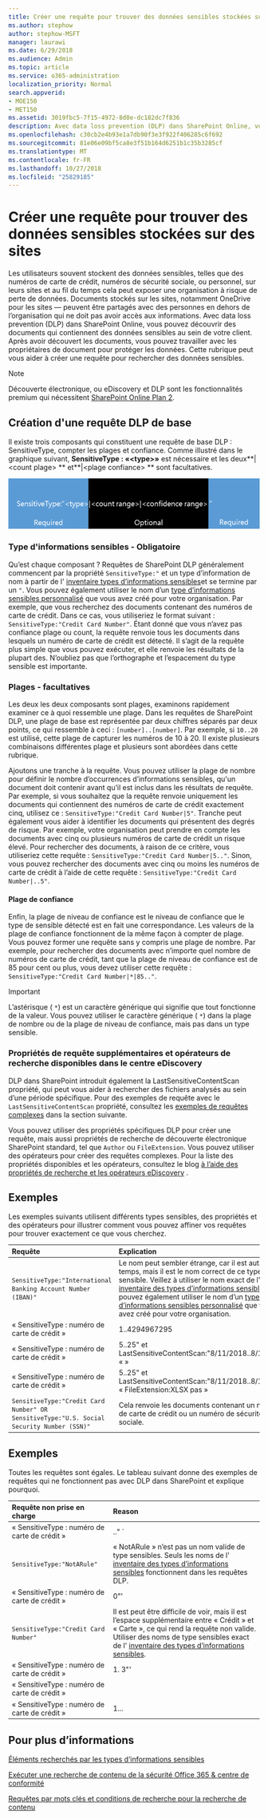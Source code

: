 ```yaml
---
title: Créer une requête pour trouver des données sensibles stockées sur des sites
ms.author: stephow
author: stephow-MSFT
manager: laurawi
ms.date: 6/29/2018
ms.audience: Admin
ms.topic: article
ms.service: o365-administration
localization_priority: Normal
search.appverid:
- MOE150
- MET150
ms.assetid: 3019fbc5-7f15-4972-8d0e-dc182dc7f836
description: Avec data loss prevention (DLP) dans SharePoint Online, vous pouvez découvrir des documents qui contiennent des données sensibles au sein de votre client. Après avoir découvert les documents, vous pouvez travailler avec les propriétaires de document pour protéger les données. Cette rubrique peut vous aider à créer une requête pour rechercher des données sensibles.
ms.openlocfilehash: c30cb2e4b93e1a7db90f3e3f922f406285c6f692
ms.sourcegitcommit: 81e06e09bf5ca8e3f51b164d6251b1c35b3285cf
ms.translationtype: MT
ms.contentlocale: fr-FR
ms.lasthandoff: 10/27/2018
ms.locfileid: "25829185"
---
```

# <a name="form-a-query-to-find-sensitive-data-stored-on-sites"></a>Créer une requête pour trouver des données sensibles stockées sur des sites

Les utilisateurs souvent stockent des données sensibles, telles que des numéros de carte de crédit, numéros de sécurité sociale, ou personnel, sur leurs sites et au fil du temps cela peut exposer une organisation à risque de perte de données. Documents stockés sur les sites, notamment OneDrive pour les sites — peuvent être partagés avec des personnes en dehors de l’organisation qui ne doit pas avoir accès aux informations. Avec data loss prevention (DLP) dans SharePoint Online, vous pouvez découvrir des documents qui contiennent des données sensibles au sein de votre client. Après avoir découvert les documents, vous pouvez travailler avec les propriétaires de document pour protéger les données. Cette rubrique peut vous aider à créer une requête pour rechercher des données sensibles.
  
> [!NOTE]
> Découverte électronique, ou eDiscovery et DLP sont les fonctionnalités premium qui nécessitent [SharePoint Online Plan 2](https://go.microsoft.com/fwlink/?LinkId=510080). 
  
## <a name="forming-a-basic-dlp-query"></a>Création d'une requête DLP de base

Il existe trois composants qui constituent une requête de base DLP : SensitiveType, compter les plages et confiance. Comme illustré dans le graphique suivant, **SensitiveType : «\<type\>»** est nécessaire et les deux**|\<count plage\> ** et**|\<plage confiance\> ** sont facultatives. 
  
![Exemple de requête divisée en obligatoire et facultative](media/DLP-query-example-text.png)
  
### <a name="sensitive-type---required"></a>Type d'informations sensibles - Obligatoire

Qu’est chaque composant ? Requêtes de SharePoint DLP généralement commencent par la propriété `SensitiveType:"` et un type d’information de nom à partir de l' [inventaire types d’informations sensibles](https://go.microsoft.com/fwlink/?LinkID=509999)et se termine par un `"`. Vous pouvez également utiliser le nom d’un [type d’informations sensibles personnalisé](create-a-custom-sensitive-information-type.md) que vous avez créé pour votre organisation. Par exemple, que vous recherchez des documents contenant des numéros de carte de crédit. Dans ce cas, vous utiliseriez le format suivant : `SensitiveType:"Credit Card Number"`. Étant donné que vous n’avez pas confiance plage ou count, la requête renvoie tous les documents dans lesquels un numéro de carte de crédit est détecté. Il s’agit de la requête plus simple que vous pouvez exécuter, et elle renvoie les résultats de la plupart des. N’oubliez pas que l’orthographe et l’espacement du type sensible est importante. 
  
### <a name="ranges---optional"></a>Plages - facultatives

Les deux les deux composants sont plages, examinons rapidement examiner ce à quoi ressemble une plage. Dans les requêtes de SharePoint DLP, une plage de base est représentée par deux chiffres séparés par deux points, ce qui ressemble à ceci : `[number]..[number]`. Par exemple, si `10..20` est utilisé, cette plage de capturer les numéros de 10 à 20. Il existe plusieurs combinaisons différentes plage et plusieurs sont abordées dans cette rubrique. 
  
Ajoutons une tranche à la requête. Vous pouvez utiliser la plage de nombre pour définir le nombre d’occurrences d’informations sensibles, qu'un document doit contenir avant qu’il est inclus dans les résultats de requête. Par exemple, si vous souhaitez que la requête renvoie uniquement les documents qui contiennent des numéros de carte de crédit exactement cinq, utilisez ce : `SensitiveType:"Credit Card Number|5"`. Tranche peut également vous aider à identifier les documents qui présentent des degrés de risque. Par exemple, votre organisation peut prendre en compte les documents avec cinq ou plusieurs numéros de carte de crédit un risque élevé. Pour rechercher des documents, à raison de ce critère, vous utiliseriez cette requête : `SensitiveType:"Credit Card Number|5.."`. Sinon, vous pouvez rechercher des documents avec cinq ou moins les numéros de carte de crédit à l’aide de cette requête : `SensitiveType:"Credit Card Number|..5"`. 
  
#### <a name="confidence-range"></a>Plage de confiance

Enfin, la plage de niveau de confiance est le niveau de confiance que le type de sensible détecté est en fait une correspondance. Les valeurs de la plage de confiance fonctionnent de la même façon à compter de plage. Vous pouvez former une requête sans y compris une plage de nombre. Par exemple, pour rechercher des documents avec n’importe quel nombre de numéros de carte de crédit, tant que la plage de niveau de confiance est de 85 pour cent ou plus, vous devez utiliser cette requête : `SensitiveType:"Credit Card Number|*|85.."`. 
  
> [!IMPORTANT]
> L’astérisque ( `*`) est un caractère générique qui signifie que tout fonctionne de la valeur. Vous pouvez utiliser le caractère générique ( `*`) dans la plage de nombre ou de la plage de niveau de confiance, mais pas dans un type sensible. 
  
### <a name="additional-query-properties-and-search-operators-available-in-the-ediscovery-center"></a>Propriétés de requête supplémentaires et opérateurs de recherche disponibles dans le centre eDiscovery

DLP dans SharePoint introduit également la LastSensitiveContentScan propriété, qui peut vous aider à rechercher des fichiers analysés au sein d’une période spécifique. Pour des exemples de requête avec le `LastSensitiveContentScan` propriété, consultez les [exemples de requêtes complexes](form-a-query-to-find-sensitive-data-stored-on-sites.md#BKMK_ExamplesOfComplexQueries) dans la section suivante. 
  
Vous pouvez utiliser des propriétés spécifiques DLP pour créer une requête, mais aussi propriétés de recherche de découverte électronique SharePoint standard, tel que `Author` ou `FileExtension`. Vous pouvez utiliser des opérateurs pour créer des requêtes complexes. Pour la liste des propriétés disponibles et les opérateurs, consultez le blog [à l’aide des propriétés de recherche et les opérateurs eDiscovery](https://go.microsoft.com/fwlink/?LinkId=510093) . 
  
## <a name="examples-of-complex-queries"></a>Exemples

Les exemples suivants utilisent différents types sensibles, des propriétés et des opérateurs pour illustrer comment vous pouvez affiner vos requêtes pour trouver exactement ce que vous cherchez.
  
|**Requête**|**Explication**|
|:-----|:-----|
| `SensitiveType:"International Banking Account Number (IBAN)"` <br/> |Le nom peut sembler étrange, car il est autant de temps, mais il est le nom correct de ce type sensible. Veillez à utiliser le nom exact de l' [inventaire des types d’informations sensibles](https://go.microsoft.com/fwlink/?LinkID=509999). Vous pouvez également utiliser le nom d’un [type d’informations sensibles personnalisé](create-a-custom-sensitive-information-type.md) que vous avez créé pour votre organisation.<br/> |
| « SensitiveType : numéro de carte de crédit »|1..4294967295|1..100"' <br/> |Cela renvoie les documents contenant au moins une correspondance au type sensible « Numéro de carte de crédit. » Les valeurs pour chaque plage sont les valeurs minimales et maximales respectifs. Un moyen plus simple pour écrire cette requête est `SensitiveType:"Credit Card Number"`, mais où est la fête qui ?<br/> |
| « SensitiveType : numéro de carte de crédit »| 5..25" et LastSensitiveContentScan:"8/11/2018..8/13/2018 « » <br/> |Il en résulte des documents avec des numéros de carte de crédit 5-25 qui ont été analysés à partir de 11 août 2018 par le biais du 13 août 2018.  <br/> |
| « SensitiveType : numéro de carte de crédit »| 5..25" et LastSensitiveContentScan:"8/11/2018..8/13/2018 « FileExtension:XLSX pas » <br/> |Il en résulte des documents avec des numéros de carte de crédit 5-25 qui ont été analysés à partir de 11 août 2018 par le biais du 13 août 2018. Les fichiers avec une extension XLSX ne sont pas inclus dans les résultats de requête.  `FileExtension` est une des nombreuses propriétés que vous pouvez inclure dans une requête. Pour plus d’informations, voir [utilisation des propriétés de recherche et les opérateurs eDiscovery](https://go.microsoft.com/fwlink/?LinkId=510093).<br/> |
| `SensitiveType:"Credit Card Number" OR SensitiveType:"U.S. Social Security Number (SSN)"` <br/> |Cela renvoie les documents contenant un numéro de carte de crédit ou un numéro de sécurité sociale.  <br/> |
   
## <a name="examples-of-queries-to-avoid"></a>Exemples

Toutes les requêtes sont égales. Le tableau suivant donne des exemples de requêtes qui ne fonctionnent pas avec DLP dans SharePoint et explique pourquoi.
  
|**Requête non prise en charge**|**Reason**|
|:-----|:-----|
| « SensitiveType : numéro de carte de crédit »|.." ` <br/> |Vous devez ajouter au moins un nombre.  <br/> |
| `SensitiveType:"NotARule"` <br/> |« NotARule » n’est pas un nom valide de type sensibles. Seuls les noms de l' [inventaire des types d’informations sensibles](https://go.microsoft.com/fwlink/?LinkID=509999) fonctionnent dans les requêtes DLP.<br/> |
| « SensitiveType : numéro de carte de crédit »|0"' <br/> |Zéro n’est pas valide en tant que la valeur minimale ou la valeur maximale d’une plage.  <br/> |
| `SensitiveType:"Credit Card Number"` <br/> |Il est peut être difficile de voir, mais il est l’espace supplémentaire entre « Crédit » et « Carte », ce qui rend la requête non valide. Utiliser des noms de type sensibles exact de l' [inventaire des types d’informations sensibles](https://go.microsoft.com/fwlink/?LinkID=509999).<br/> |
| « SensitiveType : numéro de carte de crédit »|1. 3"' <br/> |La partie deux périodes ne doivent pas être séparée par un espace.  <br/> |
| « SensitiveType : numéro de carte de crédit »| |1...|80.. » » <br/> |Il existe trop de barre verticale délimiteurs (|). Respecter le format : « SensitiveType : numéro de carte de crédit »|1...|80.. » » <br/> |
| « SensitiveType : numéro de carte de crédit »|1...|80..101"' <br/> |Étant donné que les valeurs de niveau de confiance représentent un pourcentage, ils ne peut pas dépasser 100. Choisissez un numéro entre 1 et 100 à la place.  <br/> |
   
## <a name="for-more-information"></a>Pour plus d’informations

[Éléments recherchés par les types d’informations sensibles](what-the-sensitive-information-types-look-for.md)
  
[Exécuter une recherche de contenu de la sécurité Office 365 &amp; centre de conformité](run-a-content-search-in-the-security-and-compliance-center.md)
  
[Requêtes par mots clés et conditions de recherche pour la recherche de contenu](keyword-queries-and-search-conditions.md)
  

